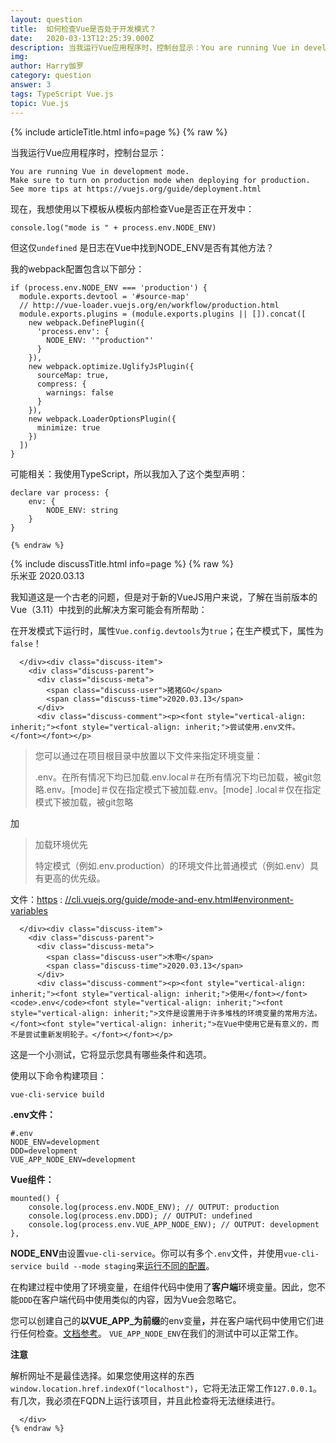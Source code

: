 ```yaml
---
layout: question
title:  如何检查Vue是否处于开发模式？
date:   2020-03-13T12:25:39.000Z
description: 当我运行Vue应用程序时，控制台显示：You are running Vue in development mode.Make sure to tu...
img: 
author: Harry伽罗
category: question
answer: 3
tags: TypeScript Vue.js
topic: Vue.js
---
```

<div class="article-root">
  <div class="article">
    {% include articleTitle.html info=page %}
    {% raw %}
    <div class="article-content"><p><font style="vertical-align: inherit;"><font style="vertical-align: inherit;">当我运行Vue应用程序时，控制台显示：</font></font></p>

<pre><code>You are running Vue in development mode.<font></font>
Make sure to turn on production mode when deploying for production.<font></font>
See more tips at https://vuejs.org/guide/deployment.html<font></font>
</code></pre>

<p><font style="vertical-align: inherit;"><font style="vertical-align: inherit;">现在，我想使用以下模板从模板内部检查Vue是否正在开发中：</font></font></p>

<pre><code>console.log("mode is " + process.env.NODE_ENV)
</code></pre>

<p><font style="vertical-align: inherit;"><font style="vertical-align: inherit;">但这仅</font></font><code>undefined</code><font style="vertical-align: inherit;"><font style="vertical-align: inherit;">
是</font><font style="vertical-align: inherit;">日志</font><font style="vertical-align: inherit;">在Vue中找到NODE_ENV是否有其他方法？</font></font></p>

<p><font style="vertical-align: inherit;"><font style="vertical-align: inherit;">我的webpack配置包含以下部分：</font></font></p>

<pre><code>if (process.env.NODE_ENV === 'production') {<font></font>
  module.exports.devtool = '#source-map'<font></font>
  // http://vue-loader.vuejs.org/en/workflow/production.html<font></font>
  module.exports.plugins = (module.exports.plugins || []).concat([<font></font>
    new webpack.DefinePlugin({<font></font>
      'process.env': {<font></font>
        NODE_ENV: '"production"'<font></font>
      }<font></font>
    }),<font></font>
    new webpack.optimize.UglifyJsPlugin({<font></font>
      sourceMap: true,<font></font>
      compress: {<font></font>
        warnings: false<font></font>
      }<font></font>
    }),<font></font>
    new webpack.LoaderOptionsPlugin({<font></font>
      minimize: true<font></font>
    })<font></font>
  ])<font></font>
}<font></font>
</code></pre>

<p><font style="vertical-align: inherit;"><font style="vertical-align: inherit;">可能相关：我使用TypeScript，所以我加入了这个类型声明：</font></font></p>

<pre><code>declare var process: {<font></font>
    env: {<font></font>
        NODE_ENV: string<font></font>
    }<font></font>
}<font></font>
</code></pre></div>
    {% endraw %}
  </div>

  <div class="discuss-wrapper">
    {% include discussTitle.html info=page %}
    {% raw %}
    <div class="discuss-item">
        <div class="discuss-parent">
          <div class="discuss-meta">
            <span class="discuss-user">乐米亚</span>
            <span class="discuss-time">2020.03.13</span>
          </div>
          <div class="discuss-comment"><p><font style="vertical-align: inherit;"><font style="vertical-align: inherit;">我知道这是一个古老的问题，但是对于新的VueJS用户来说，了解在当前版本的Vue（3.11）中找到的此解决方案可能会有所帮助：</font></font></p>

<p><font style="vertical-align: inherit;"><font style="vertical-align: inherit;">在开发模式下运行时，属性</font></font><code>Vue.config.devtools</code><font style="vertical-align: inherit;"><font style="vertical-align: inherit;">为</font></font><code>true</code><font style="vertical-align: inherit;"><font style="vertical-align: inherit;">；在生产模式</font><font style="vertical-align: inherit;">下，属性</font><font style="vertical-align: inherit;">为</font></font><code>false</code><font style="vertical-align: inherit;"><font style="vertical-align: inherit;">！</font></font></p></div>
        </div>
        
      </div><div class="discuss-item">
        <div class="discuss-parent">
          <div class="discuss-meta">
            <span class="discuss-user">猪猪GO</span>
            <span class="discuss-time">2020.03.13</span>
          </div>
          <div class="discuss-comment"><p><font style="vertical-align: inherit;"><font style="vertical-align: inherit;">尝试使用.env文件。</font></font></p>

<blockquote>
  <p><font style="vertical-align: inherit;"><font style="vertical-align: inherit;">您可以通过在项目根目录中放置以下文件来指定环境变量：</font></font></p>
  
  <p><font style="vertical-align: inherit;"><font style="vertical-align: inherit;">.env。在所有情况下均已加载.env.local＃在所有情况下均已加载，被git忽略.env。[mode]＃仅在指定模式下被加载.env。[mode] .local＃仅在指定模式下被加载，被git忽略</font></font></p>
</blockquote>

<p><font style="vertical-align: inherit;"><font style="vertical-align: inherit;">加</font></font></p>

<blockquote>
  <p><font style="vertical-align: inherit;"><font style="vertical-align: inherit;">加载环境优先</font></font></p>
  
  <p><font style="vertical-align: inherit;"><font style="vertical-align: inherit;">特定模式（例如.env.production）的环境文件比普通模式（例如.env）具有更高的优先级。</font></font></p>
</blockquote>

<p><font style="vertical-align: inherit;"><font style="vertical-align: inherit;">文件：</font><a href="https://cli.vuejs.org/guide/mode-and-env.html#environment-variables" rel="nofollow noreferrer"><font style="vertical-align: inherit;">https</font></a><font style="vertical-align: inherit;"> : </font></font><a href="https://cli.vuejs.org/guide/mode-and-env.html#environment-variables" rel="nofollow noreferrer"><font style="vertical-align: inherit;"><font style="vertical-align: inherit;">//cli.vuejs.org/guide/mode-and-env.html#environment-variables</font></font></a></p></div>
        </div>
        
      </div><div class="discuss-item">
        <div class="discuss-parent">
          <div class="discuss-meta">
            <span class="discuss-user">木嘢</span>
            <span class="discuss-time">2020.03.13</span>
          </div>
          <div class="discuss-comment"><p><font style="vertical-align: inherit;"><font style="vertical-align: inherit;">使用</font></font><code>.env</code><font style="vertical-align: inherit;"><font style="vertical-align: inherit;">文件是设置用于许多堆栈的环境变量的常用方法。</font><font style="vertical-align: inherit;">在Vue中使用它是有意义的，而不是尝试重新发明轮子。</font></font></p>

<p><font style="vertical-align: inherit;"><font style="vertical-align: inherit;">这是一个小测试，它将显示您具有哪些条件和选项。</font></font></p>

<p><font style="vertical-align: inherit;"><font style="vertical-align: inherit;">使用以下命令构建项目：</font></font></p>

<pre><code>vue-cli-service build
</code></pre>

<p><strong><font style="vertical-align: inherit;"><font style="vertical-align: inherit;">.env文件：</font></font></strong></p>

<pre><code>#.env<font></font>
NODE_ENV=development<font></font>
DDD=development<font></font>
VUE_APP_NODE_ENV=development<font></font>
</code></pre>

<p><strong><font style="vertical-align: inherit;"><font style="vertical-align: inherit;">Vue组件：</font></font></strong></p>

<pre><code>mounted() {<font></font>
    console.log(process.env.NODE_ENV); // OUTPUT: production<font></font>
    console.log(process.env.DDD); // OUTPUT: undefined<font></font>
    console.log(process.env.VUE_APP_NODE_ENV); // OUTPUT: development<font></font>
},<font></font>
</code></pre>

<p><strong><font style="vertical-align: inherit;"><font style="vertical-align: inherit;">NODE_ENV</font></font></strong><font style="vertical-align: inherit;"><font style="vertical-align: inherit;">由设置</font></font><code>vue-cli-service</code><font style="vertical-align: inherit;"><font style="vertical-align: inherit;">。</font><font style="vertical-align: inherit;">你可以有多个</font></font><code>.env</code><font style="vertical-align: inherit;"><font style="vertical-align: inherit;">文件，并使用</font></font><code>vue-cli-service build --mode staging</code><font style="vertical-align: inherit;"><font style="vertical-align: inherit;">来</font></font><a href="https://cli.vuejs.org/guide/mode-and-env.html#environment-variables" rel="nofollow noreferrer"><font style="vertical-align: inherit;"><font style="vertical-align: inherit;">运行不同的配置</font></font></a><font style="vertical-align: inherit;"><font style="vertical-align: inherit;">。</font></font></p>

<p><font style="vertical-align: inherit;"><font style="vertical-align: inherit;">在构建过程中使用了环境变量</font><font style="vertical-align: inherit;">，在组件代码中使用了</font></font><strong><font style="vertical-align: inherit;"><font style="vertical-align: inherit;">客户端</font></font></strong><font style="vertical-align: inherit;"><font style="vertical-align: inherit;">环境变量</font><font style="vertical-align: inherit;">。</font><font style="vertical-align: inherit;">因此，您不能</font></font><code>DDD</code><font style="vertical-align: inherit;"><font style="vertical-align: inherit;">在客户端代码中</font><font style="vertical-align: inherit;">使用类似的内容</font><font style="vertical-align: inherit;">，因为Vue会忽略它。</font></font></p>

<p><font style="vertical-align: inherit;"><font style="vertical-align: inherit;">您可以创建自己的</font></font><strong><font style="vertical-align: inherit;"><font style="vertical-align: inherit;">以VUE_APP_为前缀</font></font></strong><font style="vertical-align: inherit;"><font style="vertical-align: inherit;">的env变量</font><strong><font style="vertical-align: inherit;">，</font></strong><font style="vertical-align: inherit;">并在客户端代码中使用它们进行任何检查。</font></font><a href="https://cli.vuejs.org/guide/mode-and-env.html#using-env-variables-in-client-side-code" rel="nofollow noreferrer"><font style="vertical-align: inherit;"><font style="vertical-align: inherit;">文档参考</font></font></a><font style="vertical-align: inherit;"><font style="vertical-align: inherit;">。
</font></font><code>VUE_APP_NODE_ENV</code><font style="vertical-align: inherit;"><font style="vertical-align: inherit;">在我们的测试中可以正常工作。</font></font></p>

<p><strong><font style="vertical-align: inherit;"><font style="vertical-align: inherit;">注意</font></font></strong></p>

<p><font style="vertical-align: inherit;"><font style="vertical-align: inherit;">解析网址不是最佳选择。</font><font style="vertical-align: inherit;">如果您使用这样的东西</font></font><code>window.location.href.indexOf("localhost")</code><font style="vertical-align: inherit;"><font style="vertical-align: inherit;">，它将无法正常工作</font></font><code>127.0.0.1</code><font style="vertical-align: inherit;"><font style="vertical-align: inherit;">。</font><font style="vertical-align: inherit;">有几次，我必须在FQDN上运行该项目，并且此检查将无法继续进行。</font></font></p></div>
        </div>
        
      </div>
    {% endraw %}
  </div>
<div>
